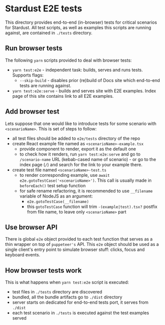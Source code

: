 # Stardust E2E tests
This directory provides end-to-end (in-browser) tests for critical scenarios for Stardust.
All test scripts, as well as examples this scripts are running against, are contained in `./tests` directory.

## Run browser tests
The following `yarn` scripts provided to deal with browser tests:
- `yarn test:e2e` - independent task: builds, serves and runs tests. Supports flags:
    - `--skip-build` - disables prior (re)build of Docs site which end-to-end tests are running against.
- `yarn test:e2e:serve` - builds and serves site with E2E examples. Index page of this site contains link to all E2E examples.

## Add browser test
Lets suppose that one would like to introduce tests for some scenario with `<scenarioName>`. This is set of steps to follow:
- all test files should be added  to `e2e/tests` directory of the repo
- create React example file named as `<scenarioName>-example.tsx`
  - provide component to render, export it as the default one
  - to check how it renders, run `yarn test:e2e:serve` and go to `/scenario-name` URL (kebab-cased name of scenario) - or go to the index page (`/`) and search for the link to your example there.
- create test file named `<scenarioName>-test.ts`
  - to render corresponding example, use `await e2e.gotoTestCase('<scenarioName>')`. This call is usually made in `beforeEach()` test setup function
  - for safe rename refactoring, it is recommended to use `__filename` variable of NodeJS as an argument:
     - `e2e.gotoTestCase(__filename)`
     - this `gotoTestCase` function will trim `-(example|test).tsx?` postfix from file name, to leave only `<scenarioName>` part

## Use browser API
There is global `e2e` object provided to each test function that serves as a thin wrapper on top of `puppeteer's` API. This `e2e` object should be used as a single client's entry point to simulate browser stuff: clicks, focus and keyboard events.

## How browser tests work
This is what happens when `yarn test:e2e` script is executed:
- test files in `./tests` directory are discovered
- bundled, all the bundle artifacts go to `./dist` directory
- server starts on dedicated for end-to-end tests port, it serves from `./dist`
- each test scenario in `./tests` is executed against the test examples served
